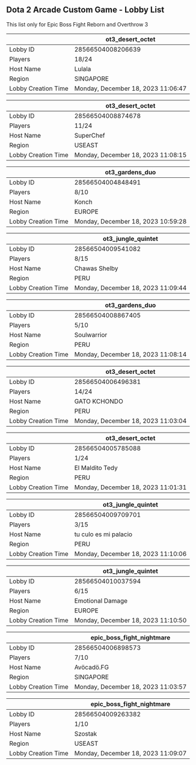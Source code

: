 ## Dota 2 Arcade Custom Game - Lobby List

This list only for Epic Boss Fight Reborn and Overthrow 3

|  | ot3_desert_octet |
| ------ | ------ |
| Lobby ID | 28566504008206639 |
| Players | 18/24 |
| Host Name | Lulala |
| Region | SINGAPORE |
| Lobby Creation Time | Monday, December 18, 2023 11:06:47 |


|  | ot3_desert_octet |
| ------ | ------ |
| Lobby ID | 28566504008874678 |
| Players | 11/24 |
| Host Name | SuperChef |
| Region | USEAST |
| Lobby Creation Time | Monday, December 18, 2023 11:08:15 |


|  | ot3_gardens_duo |
| ------ | ------ |
| Lobby ID | 28566504004848491 |
| Players | 8/10 |
| Host Name | Konch |
| Region | EUROPE |
| Lobby Creation Time | Monday, December 18, 2023 10:59:28 |


|  | ot3_jungle_quintet |
| ------ | ------ |
| Lobby ID | 28566504009541082 |
| Players | 8/15 |
| Host Name | Chawas Shelby |
| Region | PERU |
| Lobby Creation Time | Monday, December 18, 2023 11:09:44 |


|  | ot3_gardens_duo |
| ------ | ------ |
| Lobby ID | 28566504008867405 |
| Players | 5/10 |
| Host Name | Soulwarrior |
| Region | PERU |
| Lobby Creation Time | Monday, December 18, 2023 11:08:14 |


|  | ot3_desert_octet |
| ------ | ------ |
| Lobby ID | 28566504006496381 |
| Players | 14/24 |
| Host Name | GATO KCHONDO |
| Region | PERU |
| Lobby Creation Time | Monday, December 18, 2023 11:03:04 |


|  | ot3_desert_octet |
| ------ | ------ |
| Lobby ID | 28566504005785088 |
| Players | 1/24 |
| Host Name | El Maldito Tedy |
| Region | PERU |
| Lobby Creation Time | Monday, December 18, 2023 11:01:31 |


|  | ot3_jungle_quintet |
| ------ | ------ |
| Lobby ID | 28566504009709701 |
| Players | 3/15 |
| Host Name | tu culo es mi palacio |
| Region | PERU |
| Lobby Creation Time | Monday, December 18, 2023 11:10:06 |


|  | ot3_jungle_quintet |
| ------ | ------ |
| Lobby ID | 28566504010037594 |
| Players | 6/15 |
| Host Name | Emotional Damage |
| Region | EUROPE |
| Lobby Creation Time | Monday, December 18, 2023 11:10:50 |


|  | epic_boss_fight_nightmare |
| ------ | ------ |
| Lobby ID | 28566504006898573 |
| Players | 7/10 |
| Host Name | Avöcadö.FG |
| Region | SINGAPORE |
| Lobby Creation Time | Monday, December 18, 2023 11:03:57 |


|  | epic_boss_fight_nightmare |
| ------ | ------ |
| Lobby ID | 28566504009263382 |
| Players | 1/10 |
| Host Name | Szostak |
| Region | USEAST |
| Lobby Creation Time | Monday, December 18, 2023 11:09:07 |


